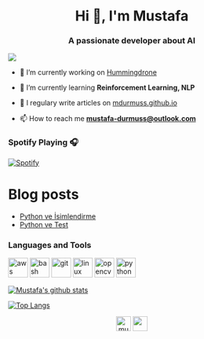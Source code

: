 <h1 align="center">Hi 👋, I'm Mustafa</h1>
<h3 align="center">A passionate developer about AI</h3>

![](https://komarev.com/ghpvc/?username=mdurmuss&color=green)

- 🔭 I’m currently working on [Hummingdrone](https://github.com/hummingdrone-co)

- 🌱 I’m currently learning **Reinforcement Learning, NLP**

- 📝 I regulary write articles on [mdurmuss.github.io](https://mdurmuss.github.io)

- 📫 How to reach me **mustafa-durmuss@outlook.com**

### Spotify Playing 🎧
[![Spotify](https://novatorem.mdurmuss.vercel.app/api/spotify)](https://open.spotify.com/user/USER_NAME)


# Blog posts
<!-- BLOG-POST-LIST:START -->
- [Python ve İsimlendirme](http://mdurmuss.github.io/python-ve-isimlendirme/)
- [Python ve Test](http://mdurmuss.github.io/python-ve-test/)
<!-- BLOG-POST-LIST:END -->

### Languages and Tools
<p align="left"><img src="https://devicons.github.io/devicon/devicon.git/icons/amazonwebservices/amazonwebservices-original-wordmark.svg" alt="aws" width="40" height="40"/> <img src="https://www.vectorlogo.zone/logos/gnu_bash/gnu_bash-icon.svg" alt="bash" width="40" height="40"/> <img src="https://www.vectorlogo.zone/logos/git-scm/git-scm-icon.svg" alt="git" width="40" height="40"/> <img src="https://devicons.github.io/devicon/devicon.git/icons/linux/linux-original.svg" alt="linux" width="40" height="40"/> <img src="https://www.vectorlogo.zone/logos/opencv/opencv-icon.svg" alt="opencv" width="40" height="40"/> <img src="https://devicons.github.io/devicon/devicon.git/icons/python/python-original.svg" alt="python" width="40" height="40" /></p>

[![Mustafa's github stats](https://github-readme-stats.vercel.app/api?username=mdurmuss&show_icons=true&theme=vue)](https://github.com/mdurmuss/github-readme-stats)

[![Top Langs](https://github-readme-stats.vercel.app/api/top-langs/?username=mdurmuss&layout=compact&hide=css,html&langs_count=8&theme=vue)](https://github.com/anuraghazra/github-readme-stats)


<p align="center">
<a href="https://linkedin.com/in/mustafa-durmuş-1a1b04a7" target="blank"><img align="center" src="https://cdn.jsdelivr.net/npm/simple-icons@3.0.1/icons/linkedin.svg" alt="mustafa-durmuş-1a1b04a7" height="30" width="30" /></a>
<a href="https://mdurmuss.github.io" target="blank"><img align="center" src="https://cdn.jsdelivr.net/npm/simple-icons@3.0.1/icons/rss.svg" height="30" width="30" /></a>
</p>
